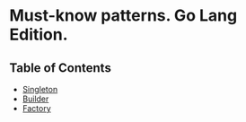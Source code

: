# Must-know patterns. Go Lang Edition.

## Table of Contents

- [Singleton](01-singleton)
- [Builder](02-builder)
- [Factory](03-factory)
